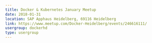 ```yaml
---
title: Docker & Kubernetes January Meetup
date: 2018-01-31
location: SAP Apphaus Heidelberg, 69116 Heidelberg
link: https://www.meetup.com/Docker-Heidelberg/events/246616111/
usergroup: dockerhd
type: usergroup
---
```

